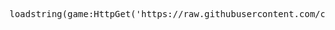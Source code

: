 <pre>loadstring(game:HttpGet('https://raw.githubusercontent.com/citex6/JJS/refs/heads/main/prototype/loadstring.lua'))()</pre>
